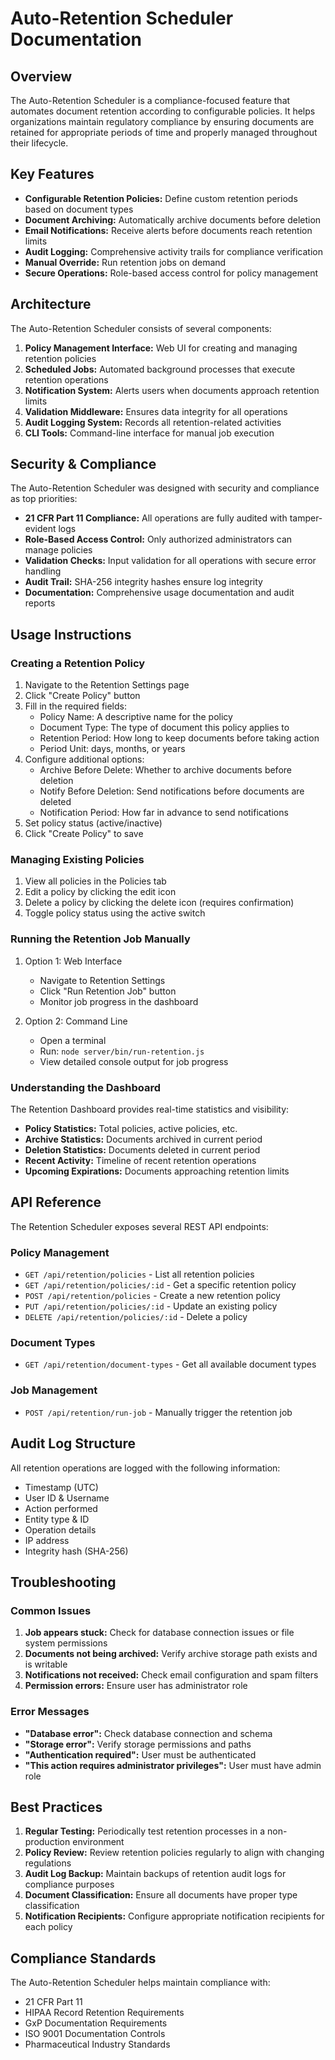 # Auto-Retention Scheduler Documentation

## Overview

The Auto-Retention Scheduler is a compliance-focused feature that automates document retention according to configurable policies. It helps organizations maintain regulatory compliance by ensuring documents are retained for appropriate periods of time and properly managed throughout their lifecycle.

## Key Features

- **Configurable Retention Policies:** Define custom retention periods based on document types
- **Document Archiving:** Automatically archive documents before deletion
- **Email Notifications:** Receive alerts before documents reach retention limits
- **Audit Logging:** Comprehensive activity trails for compliance verification
- **Manual Override:** Run retention jobs on demand
- **Secure Operations:** Role-based access control for policy management

## Architecture

The Auto-Retention Scheduler consists of several components:

1. **Policy Management Interface:** Web UI for creating and managing retention policies
2. **Scheduled Jobs:** Automated background processes that execute retention operations
3. **Notification System:** Alerts users when documents approach retention limits
4. **Validation Middleware:** Ensures data integrity for all operations
5. **Audit Logging System:** Records all retention-related activities
6. **CLI Tools:** Command-line interface for manual job execution

## Security & Compliance

The Auto-Retention Scheduler was designed with security and compliance as top priorities:

- **21 CFR Part 11 Compliance:** All operations are fully audited with tamper-evident logs
- **Role-Based Access Control:** Only authorized administrators can manage policies
- **Validation Checks:** Input validation for all operations with secure error handling
- **Audit Trail:** SHA-256 integrity hashes ensure log integrity
- **Documentation:** Comprehensive usage documentation and audit reports

## Usage Instructions

### Creating a Retention Policy

1. Navigate to the Retention Settings page
2. Click "Create Policy" button
3. Fill in the required fields:
   - Policy Name: A descriptive name for the policy
   - Document Type: The type of document this policy applies to
   - Retention Period: How long to keep documents before taking action
   - Period Unit: days, months, or years
4. Configure additional options:
   - Archive Before Delete: Whether to archive documents before deletion
   - Notify Before Deletion: Send notifications before documents are deleted
   - Notification Period: How far in advance to send notifications
5. Set policy status (active/inactive)
6. Click "Create Policy" to save

### Managing Existing Policies

1. View all policies in the Policies tab
2. Edit a policy by clicking the edit icon
3. Delete a policy by clicking the delete icon (requires confirmation)
4. Toggle policy status using the active switch

### Running the Retention Job Manually

1. Option 1: Web Interface
   - Navigate to Retention Settings
   - Click "Run Retention Job" button
   - Monitor job progress in the dashboard

2. Option 2: Command Line
   - Open a terminal
   - Run: `node server/bin/run-retention.js`
   - View detailed console output for job progress

### Understanding the Dashboard

The Retention Dashboard provides real-time statistics and visibility:

- **Policy Statistics:** Total policies, active policies, etc.
- **Archive Statistics:** Documents archived in current period
- **Deletion Statistics:** Documents deleted in current period
- **Recent Activity:** Timeline of recent retention operations
- **Upcoming Expirations:** Documents approaching retention limits

## API Reference

The Retention Scheduler exposes several REST API endpoints:

### Policy Management

- `GET /api/retention/policies` - List all retention policies
- `GET /api/retention/policies/:id` - Get a specific retention policy
- `POST /api/retention/policies` - Create a new retention policy
- `PUT /api/retention/policies/:id` - Update an existing policy
- `DELETE /api/retention/policies/:id` - Delete a policy

### Document Types

- `GET /api/retention/document-types` - Get all available document types

### Job Management

- `POST /api/retention/run-job` - Manually trigger the retention job

## Audit Log Structure

All retention operations are logged with the following information:

- Timestamp (UTC)
- User ID & Username
- Action performed
- Entity type & ID
- Operation details
- IP address
- Integrity hash (SHA-256)

## Troubleshooting

### Common Issues

1. **Job appears stuck:** Check for database connection issues or file system permissions
2. **Documents not being archived:** Verify archive storage path exists and is writable
3. **Notifications not received:** Check email configuration and spam filters
4. **Permission errors:** Ensure user has administrator role

### Error Messages

- **"Database error":** Check database connection and schema
- **"Storage error":** Verify storage permissions and paths
- **"Authentication required":** User must be authenticated
- **"This action requires administrator privileges":** User must have admin role

## Best Practices

1. **Regular Testing:** Periodically test retention processes in a non-production environment
2. **Policy Review:** Review retention policies regularly to align with changing regulations
3. **Audit Log Backup:** Maintain backups of retention audit logs for compliance purposes
4. **Document Classification:** Ensure all documents have proper type classification
5. **Notification Recipients:** Configure appropriate notification recipients for each policy

## Compliance Standards

The Auto-Retention Scheduler helps maintain compliance with:

- 21 CFR Part 11
- HIPAA Record Retention Requirements
- GxP Documentation Requirements
- ISO 9001 Documentation Controls
- Pharmaceutical Industry Standards